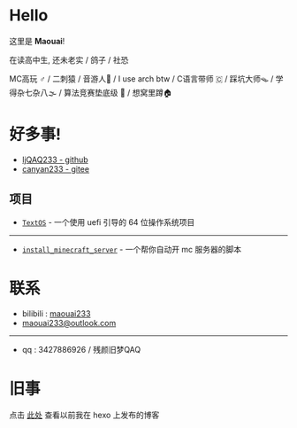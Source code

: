 # Hello

这里是 **Maouai**!

在读高中生, 还未老实 / 鸽子 / 社恐

MC高玩 ♂ / 二刺猿 / 音游人🥬 / I use arch btw / C语言带师 🇨 / 踩坑大师🪤 / 学得杂七杂八🌫️ / 算法竞赛垫底级 🥹 / 想窝里蹲🏠

# 好多事!

- [ljQAQ233 - github](https://github.com/ljQAQ233)
- [canyan233 - gitee](https://gitee.com/canyan233)

## 项目

- [`TextOS`](https://github.com/ljQAQ233/textos-dev) - 一个使用 uefi 引导的 64 位操作系统项目

---

- [`install_minecraft_server`](https://gitee.com/canyan233/install_minecraft_server) - 一个帮你自动开 mc 服务器的脚本

# 联系

- bilibili : [maouai233](https://space.bilibili.com/503518259)
- maouai233@outlook.com

---

- qq : 3427886926 / 残颜旧梦QAQ

# 旧事

点击 [此处](hexo/index.md) 查看以前我在 hexo 上发布的博客

